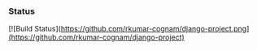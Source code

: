### Status
[![Build Status](https://github.com/rkumar-cognam/django-project.png](https://github.com/rkumar-cognam/django-project)
